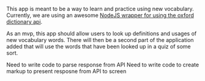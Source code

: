 This app is meant to be a way to learn and practice using new vocabulary. Currently, we are using an awesome [NodeJS wrapper for using the oxford dictionary api](https://www.npmjs.com/package/oxford-dictionary).

As an mvp, this app should allow users to look up definitions and usages of new vocabulary words. There will then be a second part of the application added that will use the words that have been looked up in a quiz of some sort.

Need to write code to parse response from API
Need to write code to create markup to present resposne from API to screen
